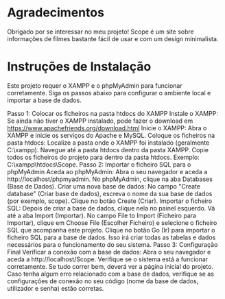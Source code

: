 # Agradecimentos

Obrigado por se interessar no meu projeto! Scope é um site sobre informações de filmes bastante fácil de usar e com um design minimalista.

# Instruções de Instalação
Este projeto requer o XAMPP e o phpMyAdmin para funcionar corretamente. Siga os passos abaixo para configurar o ambiente local e importar a base de dados.

Passo 1: Colocar os ficheiros na pasta htdocs do XAMPP
Instale o XAMPP: Se ainda não tiver o XAMPP instalado, pode fazer o download em https://www.apachefriends.org/download.html
Inicie o XAMPP: Abra o XAMPP e inicie os serviços do Apache e MySQL.
Coloque os ficheiros na pasta htdocs:
Localize a pasta onde o XAMPP foi instalado (geralmente C:\xampp).
Navegue até a pasta htdocs dentro da pasta XAMPP.
Copie todos os ficheiros do projeto para dentro da pasta htdocs.
Exemplo: C:\xampp\htdocs\Scope.
Passo 2: Importar o ficheiro SQL para o phpMyAdmin
Aceda ao phpMyAdmin:
Abra o seu navegador e aceda a http://localhost/phpmyadmin.
No phpMyAdmin, clique na aba Databases (Base de Dados).
Criar uma nova base de dados:
No campo "Create database" (Criar base de dados), escreva o nome da sua base de dados (por exemplo, scope).
Clique no botão Create (Criar).
Importar o ficheiro SQL:
Depois de criar a base de dados, clique nela no painel esquerdo.
Vá até a aba Import (Importar).
No campo File to Import (Ficheiro para Importar), clique em Choose File (Escolher Ficheiro) e selecione o ficheiro SQL que acompanha este projeto.
Clique no botão Go (Ir) para importar o ficheiro SQL para a base de dados.
Isso irá criar todas as tabelas e dados necessários para o funcionamento do seu sistema.
Passo 3: Configuração Final
Verificar a conexão com a base de dados:
Abra o seu navegador e aceda a http://localhost/Scope.
Verifique se o sistema está a funcionar corretamente.
Se tudo correr bem, deverá ver a página inicial do projeto. Caso tenha algum erro relacionado com a base de dados, verifique se as configurações de conexão no seu código (nome da base de dados, utilizador e senha) estão corretas.
